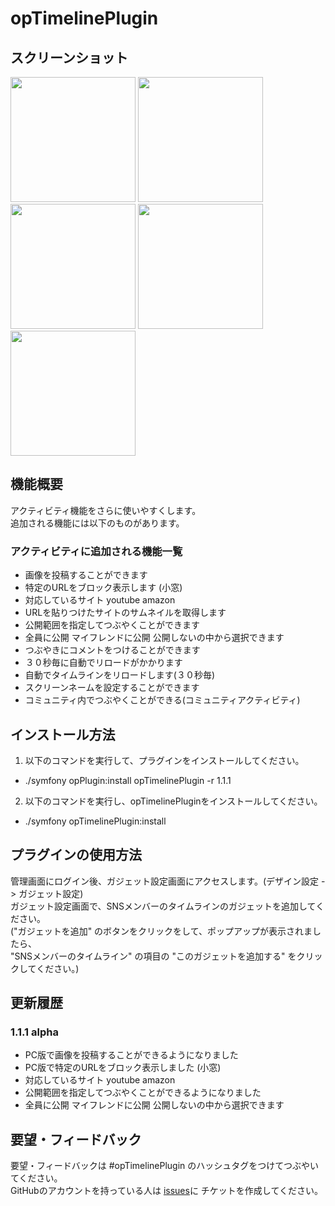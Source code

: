 opTimelinePlugin
================

## スクリーンショット
<img src="https://raw.github.com/ichikawatatsuya/opTimelinePlugin/gh-pages/images/004.png" height="200" width="200" />
<img src="https://raw.github.com/ichikawatatsuya/opTimelinePlugin/gh-pages/images/005.png" height="200" width="200" />
<img src="https://raw.github.com/ichikawatatsuya/opTimelinePlugin/gh-pages/images/001.png" height="200" />
<img src="https://raw.github.com/ichikawatatsuya/opTimelinePlugin/gh-pages/images/002.png" height="200" />
<img src="https://raw.github.com/ichikawatatsuya/opTimelinePlugin/gh-pages/images/003.png" height="200" />


## 機能概要
アクティビティ機能をさらに使いやすくします。   
   追加される機能には以下のものがあります。

### アクティビティに追加される機能一覧
* 画像を投稿することができます
* 特定のURLをブロック表示します (小窓)
 * 対応しているサイト youtube amazon
* URLを貼りつけたサイトのサムネイルを取得します
* 公開範囲を指定してつぶやくことができます
 * 全員に公開 マイフレンドに公開 公開しないの中から選択できます
* つぶやきにコメントをつけることができます
* ３０秒毎に自動でリロードがかかります
* 自動でタイムラインをリロードします(３０秒毎)
* スクリーンネームを設定することができます
* コミュニティ内でつぶやくことができる(コミュニティアクティビティ)


## インストール方法
1. 以下のコマンドを実行して、プラグインをインストールしてください。
 * ./symfony opPlugin:install opTimelinePlugin -r 1.1.1
2. 以下のコマンドを実行し、opTimelinePluginをインストールしてください。
 * ./symfony opTimelinePlugin:install


## プラグインの使用方法
管理画面にログイン後、ガジェット設定画面にアクセスします。(デザイン設定 -> ガジェット設定)    
   ガジェット設定画面で、SNSメンバーのタイムラインのガジェットを追加してください。   
   ("ガジェットを追加" のボタンをクリックをして、ポップアップが表示されましたら、    
   "SNSメンバーのタイムライン" の項目の "このガジェットを追加する" をクリックしてください。)

## 更新履歴
### 1.1.1 alpha
* PC版で画像を投稿することができるようになりました
* PC版で特定のURLをブロック表示しました (小窓)
 * 対応しているサイト youtube amazon
* 公開範囲を指定してつぶやくことができるようになりました
 * 全員に公開 マイフレンドに公開 公開しないの中から選択できます

## 要望・フィードバック
要望・フィードバックは #opTimelinePlugin のハッシュタグをつけてつぶやいてください。    
   GitHubのアカウントを持っている人は [issues](https://github.com/kashiwasan/opTimelinePlugin/issues)に
チケットを作成してください。